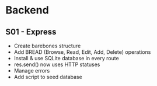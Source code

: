 # Backend

## S01 - Express

- Create barebones structure
- Add BREAD (Browse, Read, Edit, Add, Delete) operations
- Install & use SQLite database in every route
- res.send() now uses HTTP statuses
- Manage errors
- Add script to seed database
